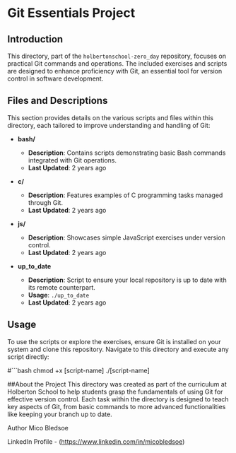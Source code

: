 # Git Essentials Project

## Introduction

This directory, part of the `holbertonschool-zero_day` repository, focuses on practical Git commands and operations. The included exercises and scripts are designed to enhance proficiency with Git, an essential tool for version control in software development.

## Files and Descriptions

This section provides details on the various scripts and files within this directory, each tailored to improve understanding and handling of Git:

- **bash/**
  - **Description**: Contains scripts demonstrating basic Bash commands integrated with Git operations.
  - **Last Updated**: 2 years ago

- **c/**
  - **Description**: Features examples of C programming tasks managed through Git.
  - **Last Updated**: 2 years ago

- **js/**
  - **Description**: Showcases simple JavaScript exercises under version control.
  - **Last Updated**: 2 years ago

- **up_to_date**
  - **Description**: Script to ensure your local repository is up to date with its remote counterpart.
  - **Usage**: `./up_to_date`
  - **Last Updated**: 2 years ago

## Usage

To use the scripts or explore the exercises, ensure Git is installed on your system and clone this repository. Navigate to this directory and execute any script directly:

#```bash
chmod +x [script-name]
./[script-name]

##About the Project
This directory was created as part of the curriculum at Holberton School to help students grasp the fundamentals of using Git for effective version control. Each task within the directory is designed to teach key aspects of Git, from basic commands to more advanced functionalities like keeping your branch up to date.

Author
Mico Bledsoe

LinkedIn Profile - (https://www.linkedin.com/in/micobledsoe)
